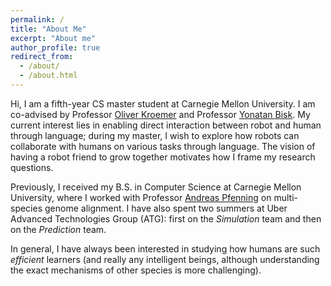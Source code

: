 ```yaml
---
permalink: /
title: "About Me"
excerpt: "About me"
author_profile: true
redirect_from: 
  - /about/
  - /about.html
---
```


Hi, I am a fifth-year CS master student at Carnegie Mellon University. I am co-advised by Professor [Oliver Kroemer](https://labs.ri.cmu.edu/iam/) and Professor [Yonatan Bisk](https://yonatanbisk.com/). 
My current interest lies in enabling direct interaction between robot and human through language; during my master, I wish to explore how robots can collaborate with humans on various tasks through language. The vision of having a robot friend to grow together motivates how I frame my research questions. 

Previously, I received my B.S. in Computer Science at Carnegie Mellon University, where I worked with Professor [Andreas Pfenning](http://www.pfenninglab.org/) on multi-species genome alignment. I have also spent two summers at Uber Advanced Technologies Group (ATG): first on the *Simulation* team and then on the *Prediction* team. 

In general, I have always been interested in studying how humans are such *efficient* learners (and really any intelligent beings, although understanding the exact mechanisms of other species is more challenging). 